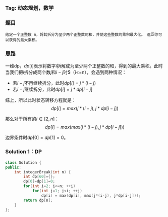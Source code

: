 ### Tag: 动态规划，数学
### 题目
```
给定一个正整数 n，将其拆分为至少两个正整数的和，并使这些整数的乘积最大化。 返回你可以获得的最大乘积。

```
### 思路
一维dp，$dp[i]$表示将数字$i$拆解成为至少两个正整数的和，得到的最大乘积。此时当我们把$i$拆分成两个数$j$和$i-j$时$（i<=n），会遇到两种情况：
* 若$i-j$不再继续拆分，此时$dp[i]=j*(i-j)$
* 若$i-j$继续拆分，此时$dp[i]=j*dp[i-j]$
  
综上，所以此时状态转移方程就是：
$$dp[i] = max(j*(i-j), j*dp[i-j])$$

那么对于所有的$i∈[2, n]$：
$$dp[i] = max(max(j*(i-j), j*dp[i-j]))$$

边界条件时$dp[0]=dp[1]=0$。


### Solution 1：DP
```C++
class Solution {
public:
    int integerBreak(int n) {
        int dp[60]={};
        dp[0]=dp[1]=0;
        for(int i=2; i<=n; ++i)
            for(int j=1; j<i; ++j)
                dp[i] = max(dp[i], max(j*(i-j), j*dp[i-j]));
        return dp[n];
    }
};
```